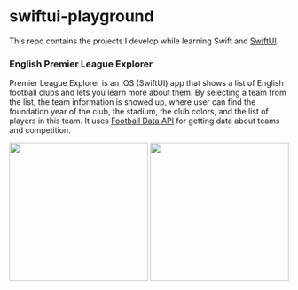 # swiftui-playground
This repo contains the projects I develop while learning Swift and [SwiftUI](https://developer.apple.com/xcode/swiftui/).

### English Premier League Explorer

Premier League Explorer is an iOS (SwiftUI) app that shows a list of English football clubs and lets you learn more about them. By selecting a team from the list, the team information is showed up, where user can find the foundation year of the club, the stadium, the club colors, and the list of players in this team. It uses [Football Data API](https://www.football-data.org/) for getting data about teams and competition.

<img src="https://i.ibb.co/KG8jL1V/Screen-Shot-2019-08-28-at-11-18-15-PM.png" width="250"> <img src="https://i.ibb.co/Jmnvnkt/Screen-Shot-2019-08-28-at-11-18-24-PM.png" width="250">
